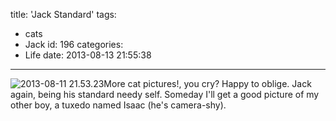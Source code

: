 title: 'Jack Standard'
tags:
  - cats
  - Jack
id: 196
categories:
  - Life
date: 2013-08-13 21:55:38
---

![2013-08-11 21.53.23](http://leaena.com/wp-content/uploads/2013/08/2013-08-11-21.53.23-768x1024.jpg)More cat pictures!, you cry? Happy to oblige. Jack again, being his standard needy self. Someday I'll get a good picture of my other boy, a tuxedo named Isaac (he's camera-shy).
